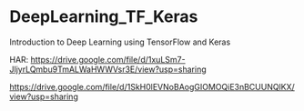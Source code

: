 # DeepLearning_TF_Keras
Introduction to Deep Learning using TensorFlow and Keras

HAR:
https://drive.google.com/file/d/1xuLSm7-JljyrLQmbu9TmALWaHWWVsr3E/view?usp=sharing


https://drive.google.com/file/d/1SkH0lEVNoBAogGIOMOQiE3nBCUUNQlKX/view?usp=sharing



